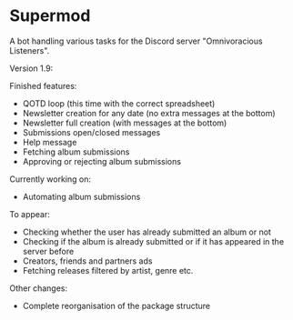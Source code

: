 # Supermod

A bot handling various tasks for the Discord server "Omnivoracious Listeners".

Version 1.9:

Finished features:

- QOTD loop (this time with the correct spreadsheet)
- Newsletter creation for any date (no extra messages at the bottom)
- Newsletter full creation (with messages at the bottom)
- Submissions open/closed messages
- Help message
- Fetching album submissions
- Approving or rejecting album submissions

Currently working on:

- Automating album submissions

To appear:

- Checking whether the user has already submitted an album or not
- Checking if the album is already submitted or if it has appeared in the server before
- Creators, friends and partners ads
- Fetching releases filtered by artist, genre etc.

Other changes:

- Complete reorganisation of the package structure
